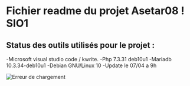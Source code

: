 # Fichier readme du projet Asetar08 ! SIO1  


## Status des outils utilisés pour le projet :  

-Microsoft visual studio code / kwrite.
-Php 7.3.31 deb10u1
-Mariadb 10.3.34-deb10u1
-Debian GNU/Linux 10
-Update le 07/04 a 9h  


![Erreur de chargement](Schéma_du_fonctionnement_du_site.png)  


